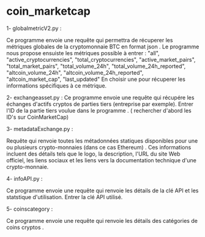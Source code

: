 # coin_marketcap

1- globalmetricV2.py :

Ce programme envoie une requête qui permettra de récuperer les métriques
globales de la cryptomonnaie BTC en format json .
Le programme nous propose ensuiste les métriques possible à entrer :
        "all",
        "active_cryptocurrencies",
        "total_cryptocurrencies",
        "active_market_pairs",
        "total_market_pairs",
        "total_volume_24h",
        "total_volume_24h_reported",
        "altcoin_volume_24h",
        "altcoin_volume_24h_reported",
        "altcoin_market_cap",
        "last_updated"
En choisir une pour récuperer les informations spécifiques à ce métrique.

2- exchangeasset.py :
Ce programme envoie une requête qui récupére les échanges d'actifs cryptos de parties tiers (entreprise par exemple).
Entrer l'ID de la partie tiers voulue dans le programme . ( rechercher d'abord les ID's sur CoinMarketCap)

3- metadataExchange.py :

Requête qui renvoie toutes les métadonnées statiques disponibles pour une ou plusieurs crypto-monnaies (dans ce cas Ethereum) . 
Ces informations incluent des détails tels que le logo, la description, l'URL du site Web officiel, 
les liens sociaux et les liens vers la documentation technique d'une crypto-monnaie.


4- infoAPI.py :

Ce programme envoie une requête qui renvoie les détails de la clé API et les statstique d'utilisation.
Entrer la clé API utilisé.

5- coinscategory :

Ce programme envoie une requête qui renvoie les détails des catégories de coins cryptos .


